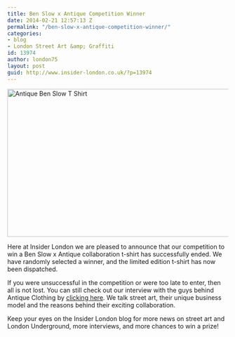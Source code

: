 ```yaml
---
title: Ben Slow x Antique Competition Winner
date: 2014-02-21 12:57:13 Z
permalink: "/ben-slow-x-antique-competition-winner/"
categories:
- blog
- London Street Art &amp; Graffiti
id: 13974
author: london75
layout: post
guid: http://www.insider-london.co.uk/?p=13974
---
```


<img class="alignnone size-full wp-image-13735" alt="Antique Ben Slow T Shirt" src="/wp-content/uploads/2014/01/Antique-Ben-Slow-T-Shirt.jpg" width="566" height="337" />

Here at Insider London we are pleased to announce that our competition to win a Ben Slow x Antique collaboration t-shirt has successfully ended. We have randomly selected a winner, and the limited edition t-shirt has now been dispatched.

If you were unsuccessful in the competition or were too late to enter, then all is not lost. You can still check out our interview with the guys behind Antique Clothing by [clicking here](http://www.insider-london.co.uk/2014/01/17/antique-x-ben-slow-collaboration/). We talk street art, their unique business model and the reasons behind their exciting collaboration.

Keep your eyes on the Insider London blog for more news on street art and London Underground, more interviews, and more chances to win a prize!